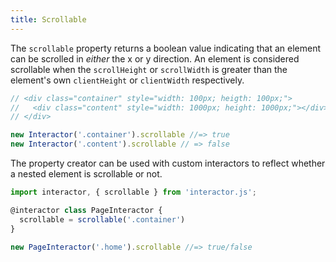 ```yaml
---
title: Scrollable
---
```


The `scrollable` property returns a boolean value indicating that an element can
be scrolled in _either_ the x or y direction. An element is considered scrollable
when the `scrollHeight` or `scrollWidth` is greater than the element's own
`clientHeight` or `clientWidth` respectively.

``` javascript
// <div class="container" style="width: 100px; heigth: 100px;">
//   <div class="content" style="width: 1000px; height: 1000px;"></div>
// </div>

new Interactor('.container').scrollable //=> true
new Interactor('.content').scrollable // => false
```

The property creator can be used with custom interactors to reflect whether a
nested element is scrollable or not.

``` javascript
import interactor, { scrollable } from 'interactor.js';

@interactor class PageInteractor {
  scrollable = scrollable('.container')
}

new PageInteractor('.home').scrollable //=> true/false
```
